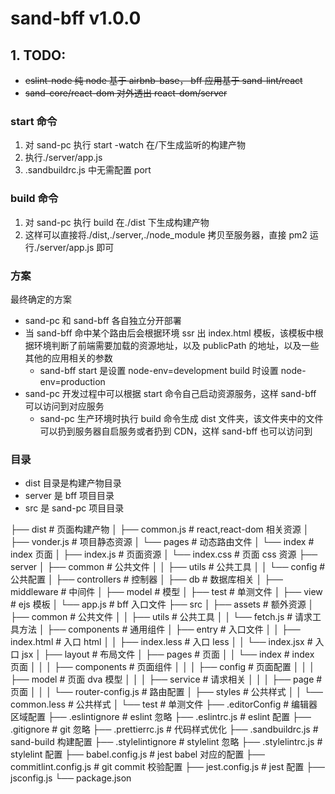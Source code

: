 # sand-bff v1.0.0

## 1. TODO:

- ~~eslint-node 纯 node 基于 airbnb-base， bff 应用基于 sand-lint/react~~
- ~~sand-core/react-dom 对外透出 react-dom/server~~

### start 命令

1. 对 sand-pc 执行 start -watch 在/下生成监听的构建产物
2. 执行./server/app.js
3. .sandbuildrc.js 中无需配置 port

### build 命令

1. 对 sand-pc 执行 build 在./dist 下生成构建产物
2. 这样可以直接将./dist,./server,./node_module 拷贝至服务器，直接 pm2 运行./server/app.js 即可

### 方案

最终确定的方案

- sand-pc 和 sand-bff 各自独立分开部署
- 当 sand-bff 命中某个路由后会根据环境 ssr 出 index.html 模板，该模板中根据环境判断了前端需要加载的资源地址，以及 publicPath 的地址，以及一些其他的应用相关的参数
  - sand-bff start 是设置 node-env=development build 时设置 node-env=production
- sand-pc 开发过程中可以根据 start 命令自己启动资源服务，这样 sand-bff 可以访问到对应服务
  - sand-pc 生产环境时执行 build 命令生成 dist 文件夹，该文件夹中的文件可以扔到服务器自启服务或者扔到 CDN，这样 sand-bff 也可以访问到

### 目录

- dist 目录是构建产物目录
- server 是 bff 项目目录
- src 是 sand-pc 项目目录

├── dist # 页面构建产物
│ ├── common.js # react,react-dom 相关资源
│ ├── vonder.js # 项目静态资源
│ └── pages # 动态路由文件
│ └── index # index 页面
│ ├── index.js # 页面资源
│ └── index.css # 页面 css 资源
├── server
│ ├── common # 公共文件
│ │ ├── utils # 公共工具
│ │ └── config # 公共配置
│ ├── controllers # 控制器
│ ├── db # 数据库相关
│ ├── middleware # 中间件
│ ├── model # 模型
│ ├── test # 单测文件
│ ├── view # ejs 模板
│ └── app.js # bff 入口文件
├── src
│ ├── assets # 额外资源
│ ├── common # 公共文件
│ │ ├── utils # 公共工具
│ │ └── fetch.js # 请求工具方法
│ ├── components # 通用组件
│ ├── entry # 入口文件
│ │ ├── index.html # 入口 html
│ │ ├── index.less # 入口 less
│ │ └── index.jsx # 入口 jsx
│ ├── layout # 布局文件
│ ├── pages # 页面
│ │ └── index # index 页面
│ │ │ ├── components # 页面组件
│ │ │ ├── config # 页面配置
│ │ │ ├── model # 页面 dva 模型
│ │ │ ├── service # 请求相关
│ │ │ ├── page # 页面
│ │ │ └── router-config.js # 路由配置
│ ├── styles # 公共样式
│ │ └── common.less # 公共样式
│ └── test # 单测文件
├── .editorConfig # 编辑器区域配置
├── .eslintignore # eslint 忽略
├── .eslintrc.js # eslint 配置
├── .gitignore # git 忽略
├── .prettierrc.js # 代码样式优化
├── .sandbuildrc.js # sand-build 构建配置
├── .stylelintignore # stylelint 忽略
├── .stylelintrc.js # stylelint 配置
├── babel.config.js # jest babel 对应的配置
├── commitlint.config.js # git commit 校验配置
├── jest.config.js # jest 配置
├── jsconfig.js
└── package.json
